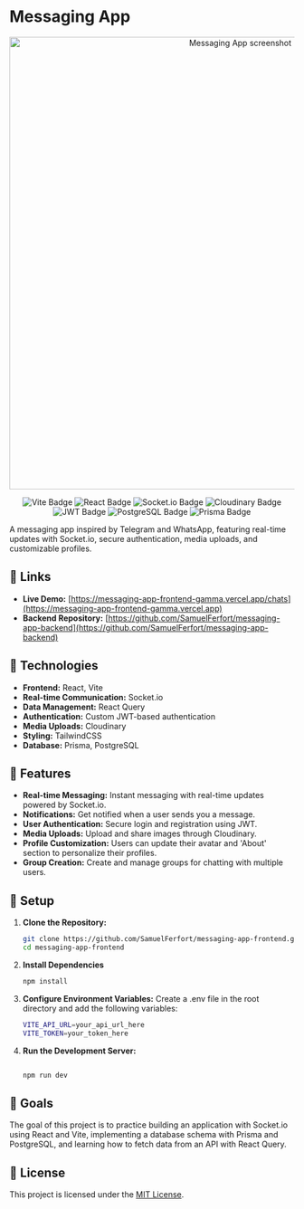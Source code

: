 # Messaging App

<p align="center">
  <img src="https://res.cloudinary.com/dy0av590l/image/upload/v1738121882/154shots_so_ye6fxa.png" alt="Messaging App screenshot" width="800"/>
</p>
<p align="center">
  <img src="https://img.shields.io/badge/Vite-646CFF?style=for-the-badge&logo=vite&logoColor=white" alt="Vite Badge"/>
  <img src="https://img.shields.io/badge/React-61DAFB?style=for-the-badge&logo=react&logoColor=white" alt="React Badge"/>
  <img src="https://img.shields.io/badge/Socket.io-010101?style=for-the-badge&logo=socket.io&logoColor=white" alt="Socket.io Badge"/>
  <img src="https://img.shields.io/badge/Cloudinary-3448C5?style=for-the-badge&logo=cloudinary&logoColor=white" alt="Cloudinary Badge"/>
  <img src="https://img.shields.io/badge/JWT-000?style=for-the-badge&logo=json-web-tokens&logoColor=white" alt="JWT Badge"/>
  <img src="https://img.shields.io/badge/PostgreSQL-4169E1?style=for-the-badge&logo=postgresql&logoColor=white" alt="PostgreSQL Badge"/>
  <img src="https://img.shields.io/badge/Prisma-2D3748?style=for-the-badge&logo=prisma&logoColor=white" alt="Prisma Badge"/>
</p>

A messaging app inspired by Telegram and WhatsApp, featuring real-time updates with Socket.io, secure authentication, media uploads, and customizable profiles.

## 🔗 Links

- **Live Demo:** [https://messaging-app-frontend-gamma.vercel.app/chats](https://messaging-app-frontend-gamma.vercel.app)
- **Backend Repository:** [https://github.com/SamuelFerfort/messaging-app-backend](https://github.com/SamuelFerfort/messaging-app-backend)

## 🚀 Technologies

- **Frontend:** React, Vite
- **Real-time Communication:** Socket.io
- **Data Management:** React Query
- **Authentication:** Custom JWT-based authentication
- **Media Uploads:** Cloudinary
- **Styling:** TailwindCSS
- **Database:** Prisma, PostgreSQL

## 🌟 Features

- **Real-time Messaging:** Instant messaging with real-time updates powered by Socket.io.
- **Notifications:** Get notified when a user sends you a message.
- **User Authentication:** Secure login and registration using JWT.
- **Media Uploads:** Upload and share images through Cloudinary.
- **Profile Customization:** Users can update their avatar and 'About' section to personalize their profiles.
- **Group Creation:** Create and manage groups for chatting with multiple users.

## 🔧 Setup

1. **Clone the Repository:**

   ```bash
   git clone https://github.com/SamuelFerfort/messaging-app-frontend.git
   cd messaging-app-frontend
   ```

2. **Install Dependencies**

   ```bash
   npm install

   ```

3. **Configure Environment Variables:** Create a .env file in the root directory and add the following variables:

   ```bash
   VITE_API_URL=your_api_url_here
   VITE_TOKEN=your_token_here

   ```


4. **Run the Development Server:**

   ```bash

   npm run dev

   ```

## 🎯 Goals

The goal of this project is to practice building an application with Socket.io using React and Vite, implementing a database schema with Prisma and PostgreSQL, and learning how to fetch data from an API with React Query.


## 📄 License

This project is licensed under the [MIT License](LICENSE).
